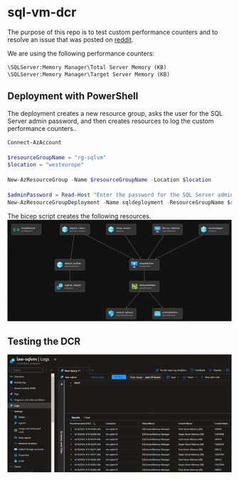 # sql-vm-dcr
The purpose of this repo is to test custom performance counters and to resolve an issue that was posted on [reddit](https://www.reddit.com/r/AZURE/comments/1dddpxz/issue_setting_up_custom_performance_counters/).

We are using the following performance counters:

```
\SQLServer:Memory Manager\Total Server Memory (KB)
\SQLServer:Memory Manager\Target Server Memory (KB)
```

## Deployment with PowerShell
The deployment creates a new resource group, asks the user for the SQL Server admin password, and then creates resources to log the custom performance counters..

``` PowerShell
Connect-AzAccount

$resourceGroupName = "rg-sqlvm"
$location = "westeurope"

New-AzResourceGroup -Name $resourceGroupName -Location $location

$adminPassword = Read-Host "Enter the password for the SQL Server admin account" -AsSecureString
New-AzResourceGroupDeployment -Name sqldeployment -ResourceGroupName $resourceGroupName -TemplateFile ./main.bicep -TemplateParameterFile ./main.parameters.json -location $location -existingVnetResourceGroup $resourceGroupName -adminPassword $adminPassword
```

The bicep script creates the following resources.
![bicepVisualizer](images/bicepVisualizer.png)

## Testing the DCR

![law](images/law.png)
